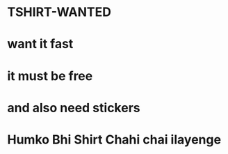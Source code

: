 # TSHIRT-WANTED
# want it fast
# it must be free
# and also need stickers
# Humko Bhi Shirt Chahi chai ilayenge



